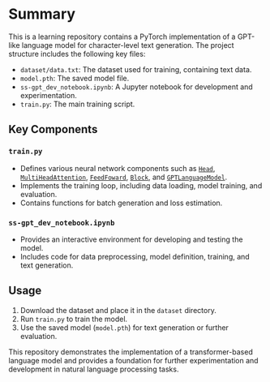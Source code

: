 # Summary
This is a learning repository contains a PyTorch implementation of a GPT-like language model for character-level text generation. The project structure includes the following key files:
- `dataset/data.txt`: The dataset used for training, containing text data.
- `model.pth`: The saved model file.
- `ss-gpt_dev_notebook.ipynb`: A Jupyter notebook for development and experimentation.
- `train.py`: The main training script.

## Key Components

### `train.py`
- Defines various neural network components such as [`Head`](train.py#L69), [`MultiHeadAttention`](train.py#L98), [`FeedFoward`](train.py#L114), [`Block`](train.py#L130), and [`GPTLanguageModel`](train.py#L148).
- Implements the training loop, including data loading, model training, and evaluation.
- Contains functions for batch generation and loss estimation.

### `ss-gpt_dev_notebook.ipynb`
- Provides an interactive environment for developing and testing the model.
- Includes code for data preprocessing, model definition, training, and text generation.

## Usage
1. Download the dataset and place it in the `dataset` directory.
2. Run `train.py` to train the model.
3. Use the saved model (`model.pth`) for text generation or further evaluation.

This repository demonstrates the implementation of a transformer-based language model and provides a foundation for further experimentation and development in natural language processing tasks.